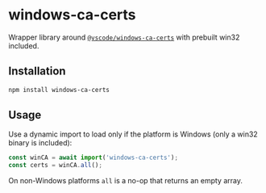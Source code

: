 # windows-ca-certs

Wrapper library around
[`@vscode/windows-ca-certs`](https://github.com/microsoft/vscode-windows-ca-certs)
with prebuilt win32 included.

## Installation

```bash
npm install windows-ca-certs
```

## Usage

Use a dynamic import to load only if the platform is Windows (only a
win32 binary is included):

```js
const winCA = await import('windows-ca-certs');
const certs = winCA.all();
```

On non-Windows platforms `all` is a no-op that returns an empty array.
